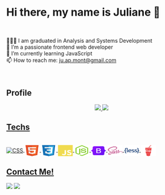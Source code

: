 # Hi there, my name is Juliane 👋
 </br> 
 
👩🏻‍🎓  I am graduated in Analysis and Systems Development  </br> 
🔭 I’m a passionate frontend web developer  </br> 
🌱 I’m currently learning JavaScript   </br> 
📫 How to reach me: ju.ap.mont@gmail.com  </br> 

 </br> 
 
## Profile
<div align="center">
  <a href="https://github.com/JulianeMonteiro">
  <img height="180em" src="https://github-readme-stats.vercel.app/api?username=JulianeMonteiro&show_icons=true&theme=dracula&include_all_commits=true&count_private=true"/>
  <img height="180em" src="https://github-readme-stats.vercel.app/api/top-langs/?username=JulianeMonteiro&layout=compact&langs_count=7&theme=dracula"/>
</div>
 
 ## Techs  
<div style="display: inline_block"><br>
   <img align="center" alt="CSS" height="30" width="40" src="https://camo.githubusercontent.com/dc9e7e657b4cd5ba7d819d1a9ce61434bd0ddbb94287d7476b186bd783b62279/68747470733a2f2f63646e2e6a7364656c6976722e6e65742f67682f64657669636f6e732f64657669636f6e2f69636f6e732f6769742f6769742d6f726967696e616c2e737667"> 
 <img align="center" alt="HTML" height="30" width="40" src="https://raw.githubusercontent.com/devicons/devicon/master/icons/html5/html5-original.svg">
 <img align="center" alt="CSS" height="30" width="40" src="https://raw.githubusercontent.com/devicons/devicon/master/icons/css3/css3-original.svg">     
 <img align="center" alt="Js" height="30" width="40" src="https://raw.githubusercontent.com/devicons/devicon/master/icons/javascript/javascript-plain.svg">    
 <img align="center" alt="Js" height="30" width="40" src="https://github.com/devicons/devicon/blob/master/icons/nodejs/nodejs-original.svg"> 
 <img align="center" alt="Js" height="30" width="40" src="https://github.com/devicons/devicon/blob/master/icons/bootstrap/bootstrap-original.svg"> 
 <img align="center" alt="Js" height="30" width="40" src="https://github.com/devicons/devicon/blob/master/icons/sass/sass-original.svg">  
 <img align="center" alt="Js" height="30" width="40" src="https://github.com/devicons/devicon/blob/master/icons/less/less-plain-wordmark.svg">
 <img align="center" alt="Js" height="30" width="40" src="https://github.com/devicons/devicon/blob/master/icons/gulp/gulp-plain.svg">
 
 
</div>

  ## Contact Me!  
<div> 
  <a href = "mailto:ju.ap.mont@gmail.com"><img src="https://img.shields.io/badge/-Gmail-%23333?style=for-the-badge&logo=gmail&logoColor=white" target="_blank"></a>
  <a href="https://www.linkedin.com/in/juliane-aparecida-monteiro-dos-santos-8736a3172" target="_blank"><img src="https://img.shields.io/badge/-LinkedIn-%230077B5?style=for-the-badge&logo=linkedin&logoColor=white" target="_blank"></a> 

</div>
